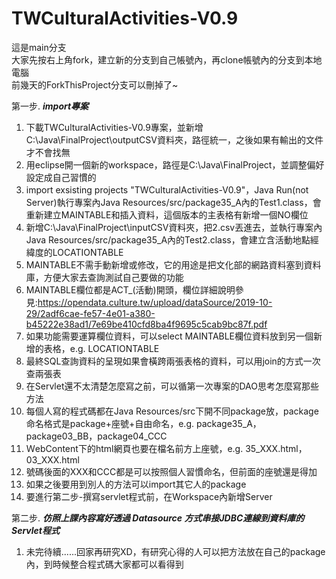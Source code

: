 # TWCulturalActivities-V0.9
  
這是main分支      
大家先按右上角fork，建立新的分支到自己帳號內，再clone帳號內的分支到本地電腦  
前幾天的ForkThisProject分支可以刪掉了~  
  
  
第一步. ***import專案***  
   
   
1. 下載TWCulturalActivities-V0.9專案，並新增C:\Java\FinalProject\outputCSV資料夾，路徑統一，之後如果有輸出的文件才不會找無
2. 用eclipse開一個新的workspace，路徑是C:\Java\FinalProject，並調整偏好設定成自己習慣的
3. import exsisting projects "TWCulturalActivities-V0.9"，Java Run(not Server)執行專案內Java Resources/src/package35_A內的Test1.class，會重新建立MAINTABLE和插入資料，這個版本的主表格有新增一個NO欄位
4. 新增C:\Java\FinalProject\inputCSV資料夾，把2.csv丟進去，並執行專案內Java Resources/src/package35_A內的Test2.class，會建立含活動地點經緯度的LOCATIONTABLE
5. MAINTABLE不需手動新增或修改，它的用途是把文化部的網路資料塞到資料庫，方便大家去查詢測試自己要做的功能
6. MAINTABLE欄位都是ACT_(活動)開頭，欄位詳細說明參見:https://opendata.culture.tw/upload/dataSource/2019-10-29/2adf6cae-fe57-4e01-a380-b45222e38ad1/7e69be410cfd8ba4f9695c5cab9bc87f.pdf
7. 如果功能需要運算欄位資料，可以select MAINTABLE欄位資料放到另一個新增的表格，e.g. LOCATIONTABLE
8. 最終SQL查詢資料的呈現如果會橫跨兩張表格的資料，可以用join的方式一次查兩張表
9. 在Servlet還不太清楚怎麼寫之前，可以循第一次專案的DAO思考怎麼寫那些方法
10. 每個人寫的程式碼都在Java Resources/src下開不同package放，package命名格式是package+座號+自由命名，e.g. package35_A，package03_BB，package04_CCC
11. ＷebContent下的html網頁也要在檔名前方上座號，e.g. 35_XXX.html，03_XXX.html
12. 號碼後面的XXX和CCC都是可以按照個人習慣命名，但前面的座號還是得加
13. 如果之後要用到別人的方法可以import其它人的package
14. 要進行第二步-撰寫servlet程式前，在Workspace內新增Server 
  
第二步. ***仿照上課內容寫好透過 Datasource 方式串接JDBC連線到資料庫的Servlet程式***  

1. 未完待續......回家再研究XD，有研究心得的人可以把方法放在自己的package內，到時候整合程式碼大家都可以看得到
  
  
